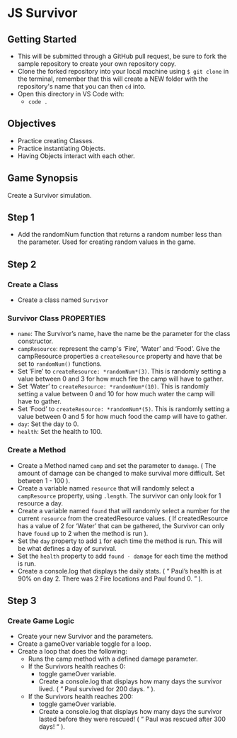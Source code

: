 
# **JS Survivor**

## Getting Started

- This will be submitted through a GitHub pull request, be sure to fork the sample repository to create your own repository copy.
- Clone the forked repository into your local machine using `$ git clone` in the terminal, remember that this will create a NEW folder with the repository's name that you can then `cd` into.
- Open this directory in VS Code with:
    - `code .`

## **Objectives**

- Practice creating Classes.
- Practice instantiating Objects.
- Having Objects interact with each other.

## **Game Synopsis**

Create a Survivor simulation.

## Step 1

- Add the randomNum function that returns a random number less than the parameter. Used for creating random values in the game.

## Step 2

### Create a Class

- Create a class named `Survivor`

### Survivor Class **PROPERTIES**

- `name`: The Survivor’s name, have the name be the parameter for the class constructor.
- `campResource`: represent the camp's ‘Fire’, ‘Water’ and ‘Food’. Give the campResource properties a `createResource` property and have that be set to `randomNum()` functions.
- Set ‘Fire’ to `createResource: *randomNum*(3)`. This is randomly setting a value between 0 and 3 for how much fire the camp will have to gather.
- Set ‘Water’ to `createResource: *randomNum*(10)`. This is randomly setting a value between 0 and 10 for how much water the camp will have to gather.
- Set ‘Food’ to `createResource: *randomNum*(5)`. This is randomly setting a value between 0 and 5 for how much food the camp will have to gather.
- `day`: Set the day to 0.
- `health`: Set the health to 100.

### Create a Method

- Create a Method named `camp` and set the parameter to `damage`. ( The amount of damage can be changed to make survival more difficult. Set between 1 - 100 ).
- Create a variable named `resource` that will randomly select a  `campResource` property, using `.length`. The survivor can only look for 1 resource a day.
- Create a variable named `found` that will randomly select a number for the current `resource` from the createdResource values. ( If createdResource has a value of 2 for ‘Water’ that can be gathered, the Survivor can only have `found` up to 2 when the method is run ).
- Set the `day` property to add `1` for each time the method is run. This will be what defines a day of survival.
- Set the `health` property to add `found - damage` for each time the method is run.
- Create a console.log that displays the daily stats. ( “ Paul’s health is at 90% on day 2. There was 2 Fire locations and Paul found 0. ” ).

## **Step 3**

### Create Game Logic

- Create your new Survivor and the parameters.
- Create a gameOver variable toggle for a loop.
- Create a loop that does the following:
    - Runs the camp method with a defined damage parameter.
    - If the Survivors health reaches 0:
        - toggle gameOver variable.
        - Create a console.log that displays how many days the survivor lived. ( “ Paul survived for 200 days. “ ).
    - If the Survivors health reaches 200:
        - toggle gameOver variable.
        - Create a console.log that displays how many days the survivor lasted before they were rescued! ( “ Paul was rescued after 300 days! “ ).
    